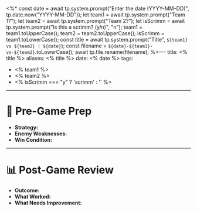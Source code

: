 <%*
const date = await tp.system.prompt("Enter the date (YYYY-MM-DD)", tp.date.now("YYYY-MM-DD"));
let team1 = await tp.system.prompt("Team 1?");
let team2 = await tp.system.prompt("Team 2?");
let isScrimm = await tp.system.prompt("Is this a scrimm? (y/n)", "n");
team1 = team1.toUpperCase();
team2 = team2.toUpperCase();
isScrimm = team1.toLowerCase();
const title = await tp.system.prompt("Title", `${team1} vs ${team2} | ${date}`);
const filename = `${date}-${team1}-vs-${team2}`.toLowerCase();
await tp.file.rename(filename);
%>---
title: <% title %>
aliases: <% title %>
date: <% date %>
tags:
  - <% team1 %>
  - <% team2 %>
  - <% isScrimm === "y" ? 'scrimm' : '' %>
---



# 📝 Pre-Game Prep  
- **Strategy:**  
- **Enemy Weaknesses:**  
- **Win Condition:**  

---

# 📊 Post-Game Review  
- **Outcome:**  
- **What Worked:**  
- **What Needs Improvement:**  

